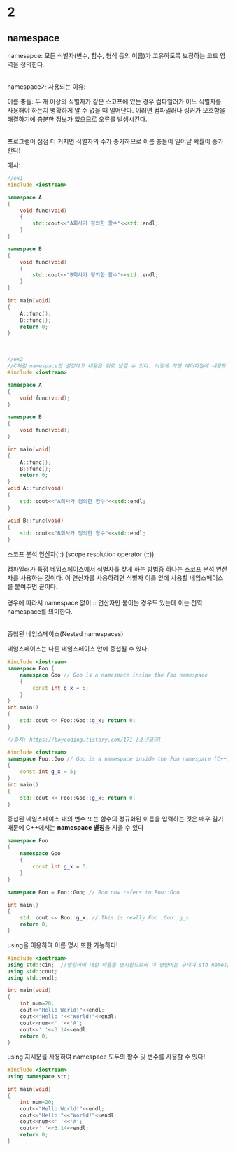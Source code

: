 # 2

## namespace
<p></p>
namesapce: 모든 식별자(변수, 함수, 형식 등의 이름)가 고유하도록 보장하는 코드 영역을 정의한다.<br><br>
<p>namespace가 사용되는 이유:</p>
이름 충돌: 두 개 이상의 식별자가 같은 스코프에 있는 경우 컴파일러가 어느 식별자를 사용해야 하는지 명확하게 알 수 없을 때 일어난다. 이러면 컴파일러나 링커가 모호함을 해결하기에 충분한 정보가 없으므로 오류를 발생시킨다.<br><br>

프로그램이 점점 더 커지면 식별자의 수가 증가하므로 이름 충돌이 일어날 확률이 증가한다!

<p>예시: </p>

```cpp
//ex1
#include <iostream>

namespace A
{
	void func(void)
	{
		std::cout<<"A회사가 정의한 함수"<<std::endl;
	}
}

namespace B
{
	void func(void)
	{
		std::cout<<"B회사가 정의한 함수"<<std::endl;
	}
}

int main(void)
{
	A::func();
	B::func();
	return 0;
}
```
<br>

```cpp
//ex2
//C처럼 namespace만 설정하고 내용은 뒤로 넘길 수 있다. 이렇게 하면 헤더파일에 내용도 넣어줄 수 있음
#include <iostream>

namespace A
{
	void func(void);
}

namespace B
{
    void func(void);
}

int main(void)
{
	A::func();
	B::func();
	return 0;
}
void A::func(void)
{
    std::cout<<"A회사가 정의한 함수"<<std::endl;
}

void B::func(void)
{
    std::cout<<"B회사가 정의한 함수"<<std::endl;
}
```

<p>스코프 분석 연산자(::) (scope resolution operator (::))</p>
컴파일러가 특정 네임스페이스에서 식별자를 찾게 하는 방법중 하나는 스코프 분석 연산자를 사용하는 것이다. 이 연산자를 사용하려면 식별자 이름 앞에 사용할 네임스페이스를 붙여주면 끝이다.
<br><br>
경우에 따라서 namespace 없이 :: 연산자만 붙이는 경우도 있는데 이는 전역 namespace를 의미한다.
<br><br>
<p>중첩된 네임스페이스(Nested namespaces)</p>
네임스페이스는 다른 네임스페이스 안에 중첩될 수 있다.

```cpp
#include <iostream> 
namespace Foo { 
    namespace Goo // Goo is a namespace inside the Foo namespace 
    { 
        const int g_x = 5; 
    } 
} 
int main() 
{ 
    std::cout << Foo::Goo::g_x; return 0; 
}

//출처: https://boycoding.tistory.com/171 [소년코딩]
```

```cpp
#include <iostream> 
namespace Foo::Goo // Goo is a namespace inside the Foo namespace (C++17 style) 
{ 
    const int g_x = 5; 
} 
int main() 
{ 
    std::cout << Foo::Goo::g_x; return 0; 
}
```

<p> 중첩된 네임스페이스 내의 변수 또는 함수의 정규화된 이름을 입력하는 것은 매우 길기 때문에 C++에서는 <b>namespace 별칭</b>을 지을 수 있다</p>

```cpp
namespace Foo 
{ 
    namespace Goo 
    { 
        const int g_x = 5; 
    } 
} 

namespace Boo = Foo::Goo; // Boo now refers to Foo::Goo 

int main() 
{ 
    std::cout << Boo::g_x; // This is really Foo::Goo::g_x 
    return 0; 
}
```

<p>using을 이용하여 이름 명시 또한 가능하다!</p>

```cpp
#include <iostream>
using std::cin;  //명령어에 대한 이름을 명시함으로써 이 명령어는 구태여 std namespace를 명시하지 않아도 됨!
using std::cout;
using std::endl;

int main(void)
{
	int num=20;
	cout<<"Hello World!"<<endl;
	cout<<"Hello "<<"World!"<<endl;
	cout<<num<<' '<<'A';
	cout<<' '<<3.14<<endl;
	return 0;
}
```

<p>using 지시문을 사용하여 namespace 모두의 함수 및 변수를 사용할 수 있다!</p>

```cpp
#include <iostream>
using namespace std;

int main(void)
{
	int num=20;
	cout<<"Hello World!"<<endl;
	cout<<"Hello "<<"World!"<<endl;
	cout<<num<<' '<<'A';
	cout<<' '<<3.14<<endl;
	return 0;
}
```